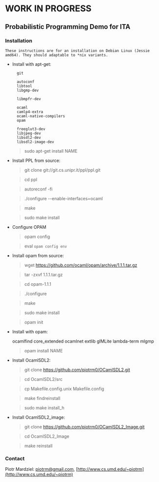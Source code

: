 # WORK IN PROGRESS

## Probabilistic Programming Demo for ITA

### Installation

    These instructions are for an installation on Debian Linux (Jessie
    amd64). They should adaptable to *nix variants. 

* Install with apt-get:

        git

        autoconf
        libtool
        libgmp-dev

        libmpfr-dev

        ocaml
        camlp4-extra
        ocaml-native-compilers
        opam

        freeglut3-dev
        libjpeg-dev
        libsdl2-dev
        libsdl2-image-dev

  > sudo apt-get install NAME

* Install PPL from source:

  > git clone git://git.cs.unipr.it/ppl/ppl.git

  > cd ppl

  > autoreconf -fi

  > ./configure --enable-interfaces=ocaml

  > make

  > sudo make install

* Configure OPAM

  > opam config

  > eval `opam config env`

* Install opam from source:

  > wget https://github.com/ocaml/opam/archive/1.1.1.tar.gz

  > tar -zxvf 1.1.1.tar.gz

  > cd opam-1.1.1

  > ./configure

  > make

  > sudo make install

  > opam init

* Install with opam:

  ocamlfind
  core_extended
  ocamlnet
  extlib
  glMLite
  lambda-term
  mlgmp

  > opam install NAME

* Install OcamlSDL2:

  > git clone https://github.com/piotrm0/OCamlSDL2.git

  > cd OcamlSDL2/src

  > cp Makefile.config.unix Makefile.config  

  > make findreinstall

  > sudo make install_h

* Install OcamlSDL2_image:

  > git clone https://github.com/piotrm0/OCamlSDL2_Image.git

  > cd OcamlSDL2_Image

  > make reinstall

### Contact
Piotr Mardziel: [piotrm@gmail.com](mailto:piotrm@gmail.com), [http://www.cs.umd.edu/~piotrm](http://www.cs.umd.edu/~piotrm)
